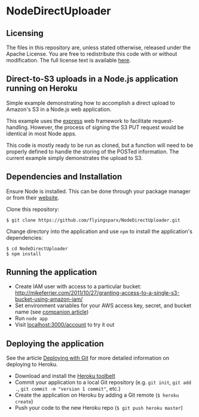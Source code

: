 # NodeDirectUploader


## Licensing

The files in this repository are, unless stated otherwise, released under the Apache License. You are free to redistribute this code with or without modification. The full license text is available [here](http://www.apache.org/licenses/LICENSE-2.0).


## Direct-to-S3 uploads in a Node.js application running on Heroku

Simple example demonstrating how to accomplish a direct upload to Amazon's S3 in a Node.js web application.

This example uses the [express](http://expressjs.com/) web framework to facilitate request-handling. However, the process of signing the S3 PUT request would be identical in most Node apps.

This code is mostly ready to be run as cloned, but a function will need to be properly defined to handle the storing of the POSTed information. The current example simply demonstrates the upload to S3.


## Dependencies and Installation

Ensure Node is installed. This can be done through your package manager or from their [website](http://nodejs.org/).

Clone this repository:
```term
$ git clone https://github.com/flyingsparx/NodeDirectUploader.git
```

Change directory into the application and use `npm` to install the application's dependencies:
```term
$ cd NodeDirectUploader
$ npm install
```

## Running the application
* Create IAM user with access to a particular bucket: http://mikeferrier.com/2011/10/27/granting-access-to-a-single-s3-bucket-using-amazon-iam/
* Set environment variables for your AWS access key, secret, and bucket name (see [companion article](https://devcenter.heroku.com/articles/s3-upload-node))
* Run `node app`
* Visit [localhost:3000/account](http://localhost:3000/account) to try it out


## Deploying the application

See the article [Deploying with Git](https://devcenter.heroku.com/articles/git) for more detailed information on deploying to Heroku.

* Download and install the [Heroku toolbelt](https://toolbelt.heroku.com/)
* Commit your application to a local Git repository (e.g. `git init`, `git add .`, `git commit -m "version 1 commit"`, etc.)
* Create the application on Heroku by adding a Git remote (`$ heroku create`)
* Push your code to the new Heroku repo (`$ git push heroku master`)
